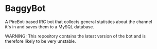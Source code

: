 BaggyBot
========

A PircBot-based IRC bot that collects general statistics about the channel it's in and saves them to a MySQL database.

WARNING: This repository contains the latest version of the bot and is therefore likely to be very unstable.
